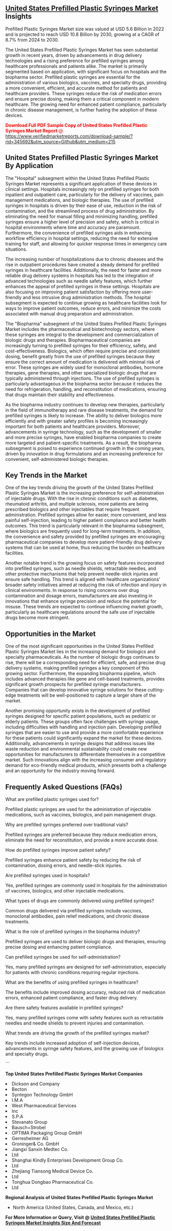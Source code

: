 <h2><a href="https://www.verifiedmarketreports.com/download-sample/?rid=345692&amp;utm_source=Github&amp;utm_medium=215" target="_blank">United States Prefilled Plastic Syringes Market</a> Insights</h2><p>Prefilled Plastic Syringes Market size was valued at USD 5.6 Billion in 2022 and is projected to reach USD 10.8 Billion by 2030, growing at a CAGR of 8.7% from 2024 to 2030.</p><p><p>The United States Prefilled Plastic Syringes Market has seen substantial growth in recent years, driven by advancements in drug delivery technologies and a rising preference for prefilled syringes among healthcare professionals and patients alike. The market is primarily segmented based on application, with significant focus on hospitals and the biopharma sector. Prefilled plastic syringes are essential for the administration of various biologics, vaccines, and specialty drugs, providing a more convenient, efficient, and accurate method for patients and healthcare providers. These syringes reduce the risk of medication errors and ensure precise dosing, making them a critical component in modern healthcare. The growing need for enhanced patient compliance, particularly in chronic disease management, is further fueling the adoption of these devices. <p><span class=""><span style="color: #ff0000;"><strong>Download Full PDF Sample Copy of United States Prefilled Plastic Syringes Market Report</strong> @ </span><a href="https://www.verifiedmarketreports.com/download-sample/?rid=345692&amp;utm_source=Github&amp;utm_medium=215" target="_blank">https://www.verifiedmarketreports.com/download-sample/?rid=345692&amp;utm_source=Github&amp;utm_medium=215</a></span></p></p><h2>United States Prefilled Plastic Syringes Market By Application</h2><p>The "Hospital" subsegment within the United States Prefilled Plastic Syringes Market represents a significant application of these devices in clinical settings. Hospitals increasingly rely on prefilled syringes for both inpatient and outpatient care, particularly for the delivery of vaccines, pain management medications, and biologic therapies. The use of prefilled syringes in hospitals is driven by their ease of use, reduction in the risk of contamination, and the streamlined process of drug administration. By eliminating the need for manual filling and minimizing handling, prefilled syringes ensure a higher level of precision and safety, which is critical in hospital environments where time and accuracy are paramount. Furthermore, the convenience of prefilled syringes aids in enhancing workflow efficiency in hospital settings, reducing the need for extensive training for staff, and allowing for quicker response times in emergency care situations.</p><p>The increasing number of hospitalizations due to chronic diseases and the rise in outpatient procedures have created a steady demand for prefilled syringes in healthcare facilities. Additionally, the need for faster and more reliable drug delivery systems in hospitals has led to the integration of advanced technologies such as needle safety features, which further enhances the appeal of prefilled syringes in these settings. Hospitals are also focusing on improving patient satisfaction by offering more user-friendly and less intrusive drug administration methods. The hospital subsegment is expected to continue growing as healthcare facilities look for ways to improve patient outcomes, reduce errors, and minimize the costs associated with manual drug preparation and administration.</p><p>The "Biopharma" subsegment of the United States Prefilled Plastic Syringes Market includes the pharmaceutical and biotechnology sectors, where these syringes are integral to the development and commercialization of biologic drugs and therapies. Biopharmaceutical companies are increasingly turning to prefilled syringes for their efficiency, safety, and cost-effectiveness. Biologics, which often require precise and consistent dosing, benefit greatly from the use of prefilled syringes because they ensure the correct amount of medication is delivered with minimal risk of error. These syringes are widely used for monoclonal antibodies, hormone therapies, gene therapies, and other specialized biologic drugs that are typically administered through injections. The use of prefilled syringes is particularly advantageous in the biopharma sector because it reduces the need for refrigeration, handling, and reconstitution of medications, ensuring that drugs maintain their stability and effectiveness.</p><p>As the biopharma industry continues to develop new therapies, particularly in the field of immunotherapy and rare disease treatments, the demand for prefilled syringes is likely to increase. The ability to deliver biologics more efficiently and with greater safety profiles is becoming increasingly important for both patients and healthcare providers. Moreover, advancements in syringe technology, such as the development of smaller and more precise syringes, have enabled biopharma companies to create more targeted and patient-specific treatments. As a result, the biopharma subsegment is poised to experience continued growth in the coming years, driven by innovation in drug formulations and an increasing preference for convenient, self-administered biologic therapies.</p><h2>Key Trends in the Market</h2><p>One of the key trends driving the growth of the United States Prefilled Plastic Syringes Market is the increasing preference for self-administration of injectable drugs. With the rise in chronic conditions such as diabetes, rheumatoid arthritis, and multiple sclerosis, more patients are being prescribed biologics and other injectables that require frequent administration. Prefilled syringes allow for easier, more convenient, and less painful self-injection, leading to higher patient compliance and better health outcomes. This trend is particularly relevant in the biopharma subsegment, where biologics are frequently used for long-term treatments. In addition, the convenience and safety provided by prefilled syringes are encouraging pharmaceutical companies to develop more patient-friendly drug delivery systems that can be used at home, thus reducing the burden on healthcare facilities.</p><p>Another notable trend is the growing focus on safety features incorporated into prefilled syringes, such as needle shields, retractable needles, and other protective mechanisms that help prevent needle-stick injuries and ensure safe handling. This trend is aligned with healthcare organizations’ broader safety initiatives aimed at reducing the risk of infection and injury in clinical environments. In response to rising concerns over drug contamination and dosage errors, manufacturers are also investing in innovations that enhance syringe precision and reduce the potential for misuse. These trends are expected to continue influencing market growth, particularly as healthcare regulations around the safe use of injectable drugs become more stringent.</p><h2>Opportunities in the Market</h2><p>One of the most significant opportunities in the United States Prefilled Plastic Syringes Market lies in the increasing demand for biologics and specialty pharmaceuticals. As the number of biologic drugs continues to rise, there will be a corresponding need for efficient, safe, and precise drug delivery systems, making prefilled syringes a key component of this growing sector. Furthermore, the expanding biopharma pipeline, which includes advanced therapies like gene and cell-based treatments, provides significant growth prospects for prefilled syringe manufacturers. Companies that can develop innovative syringe solutions for these cutting-edge treatments will be well-positioned to capture a larger share of the market.</p><p>Another promising opportunity exists in the development of prefilled syringes designed for specific patient populations, such as pediatric or elderly patients. These groups often face challenges with syringe usage, including difficulties with handling and injection pain. Developing prefilled syringes that are easier to use and provide a more comfortable experience for these patients could significantly expand the market for these devices. Additionally, advancements in syringe designs that address issues like waste reduction and environmental sustainability could create new opportunities for manufacturers to differentiate themselves in a competitive market. Such innovations align with the increasing consumer and regulatory demand for eco-friendly medical products, which presents both a challenge and an opportunity for the industry moving forward.</p><h2>Frequently Asked Questions (FAQs)</h2><p>What are prefilled plastic syringes used for?</p><p>Prefilled plastic syringes are used for the administration of injectable medications, such as vaccines, biologics, and pain management drugs.</p><p>Why are prefilled syringes preferred over traditional vials?</p><p>Prefilled syringes are preferred because they reduce medication errors, eliminate the need for reconstitution, and provide a more accurate dose.</p><p>How do prefilled syringes improve patient safety?</p><p>Prefilled syringes enhance patient safety by reducing the risk of contamination, dosing errors, and needle-stick injuries.</p><p>Are prefilled syringes used in hospitals?</p><p>Yes, prefilled syringes are commonly used in hospitals for the administration of vaccines, biologics, and other injectable medications.</p><p>What types of drugs are commonly delivered using prefilled syringes?</p><p>Common drugs delivered via prefilled syringes include vaccines, monoclonal antibodies, pain relief medications, and chronic disease treatments.</p><p>What is the role of prefilled syringes in the biopharma industry?</p><p>Prefilled syringes are used to deliver biologic drugs and therapies, ensuring precise dosing and enhancing patient compliance.</p><p>Can prefilled syringes be used for self-administration?</p><p>Yes, many prefilled syringes are designed for self-administration, especially for patients with chronic conditions requiring regular injections.</p><p>What are the benefits of using prefilled syringes in healthcare?</p><p>The benefits include improved dosing accuracy, reduced risk of medication errors, enhanced patient compliance, and faster drug delivery.</p><p>Are there safety features available in prefilled syringes?</p><p>Yes, many prefilled syringes come with safety features such as retractable needles and needle shields to prevent injuries and contamination.</p><p>What trends are driving the growth of the prefilled syringes market?</p><p>Key trends include increased adoption of self-injection devices, advancements in syringe safety features, and the growing use of biologics and specialty drugs.</p>```</p><p><strong>Top United States Prefilled Plastic Syringes Market Companies</strong></p><div data-test-id=""><p><li>Dickson and Company</li><li> Becton</li><li> Syntegon Technology GmbH</li><li> I.M.A</li><li> West Pharmaceutical Services</li><li> Inc</li><li> S.P.A</li><li> Stevanato Group</li><li> Bausch+Strobel</li><li> OPTIMA Packaging Group GmbH</li><li> Gerresheimer AG</li><li> Groninger& Co. GmbH</li><li> Jiangxi Sanxin Medtec Co.</li><li>Ltd</li><li> Shanghai Kindly Enterprises Development Group Co.</li><li> Ltd</li><li> Zhejiang Tiansong Medical Device Co.</li><li> Ltd</li><li> Tonghua Dongbao Pharmaceutical Co.</li><li>Ltd</li></p><div><strong>Regional Analysis of&nbsp;United States Prefilled Plastic Syringes Market</strong></div><ul><li dir="ltr"><p dir="ltr">North America&nbsp;(United States, Canada, and Mexico, etc.)</p></li></ul><p><strong>For More Information or Query, Visit @&nbsp;</strong><strong><a href="https://www.verifiedmarketreports.com/product/prefilled-plastic-syringes-market/?utm_source=Github&amp;utm_medium=215" target="_blank">United States Prefilled Plastic Syringes Market Insights Size And Forecast</a></strong></p></div>

